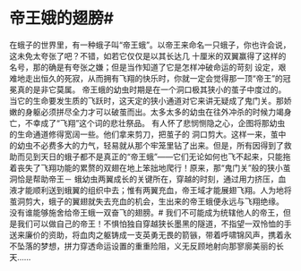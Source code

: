 # 帝王娥的翅膀#
在蛾子的世界里，有一种蛾子叫“帝王蛾”。以帝王来命名一只蛾子，你也许会说，这未免太夸张了吧？不错，如若它仅仅是以其长达几  十厘米的双翼赢得了这样的名号，那的确是有夸张之嫌；但是当作知道了它是怎样冲破命运的苛刻 设定，艰难地走出恒久的死寂，从而拥有飞翔的快乐时，你就一定会觉得那一顶“帝王”的冠冕真的是非它莫属。
帝王蛾的幼虫时期是在一个洞口极其狭小的茧子中度过的。当它的生命要发生质的飞跃时，这天定的狭小通道对它来讲无疑成了鬼门关。那娇嫩的身躯必须拼尽全力才可以破茧而出。太多太多的幼虫在往外冲杀的时候力竭身亡，不幸成了“飞翔”这个词的悲壮祭品。
有人怀了悲悯恻隐之心，企图将那幼虫的生命通道修得宽阔一些。他们拿来剪刀，把茧子的 洞口剪大。这样一来，茧中的幼虫不必费多大的力气，轻易就从那个牢笼里钻了出来。但是，所有因得到了救助而见到天日的蛾子都不是真正的“帝王蛾”——它们无论如何也飞不起来，只能拖着丧失了飞翔功能的累赘的双翅在地上笨拙地爬行！原来，那“鬼门关”般的狭小茧洞恰是帮助帝王－ 蛾幼虫两翼成长的关键所在，穿越的时刻，通过用力挤压，血液才能顺利送到蛾翼的组织中去；惟有两翼充血，帝王域才能展翅飞翔。人为地将茧洞剪大，蛾子的翼翅就失去充血的机会，生出来的帝王蛾便永远与飞翔绝缘。
没有谁能够施舍给帝王蛾一双奋飞的翅膀。#
我们不可能成为统辖他人的帝王，但是我们可以做自己的帝王！不惧怕独自穿越狭长墨黑的隧道，不指望一双怜恤的手送来廉价的资助，将血肉之躯铸成一支英勇无畏的箭镞，带着呼啸锦风声，携着永不坠落的梦想，拼力穿透命运设置的重重险阻，义无反顾地射向那寥廓美丽的长天……
  